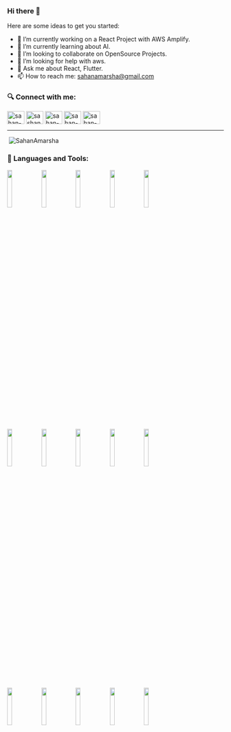 ### Hi there 👋

Here are some ideas to get you started:

- 🔭 I’m currently working on a React Project with AWS Amplify.
- 🌱 I’m currently learning about AI.
- 👯 I’m looking to collaborate on OpenSource Projects.
- 🤔 I’m looking for help with aws.
- 💬 Ask me about React, Flutter.
- 📫 How to reach me: sahanamarsha@gmail.com


<p align="left">
<h3 align="left">🔍 Connect with me:</h3>
<a href="https://www.linkedin.com/in/sahanamarsha" target="blank"><img align="center" src="https://cdn.jsdelivr.net/npm/simple-icons@3.0.1/icons/linkedin.svg" alt="sahan-amarsha linkedin" height="30" width="40" /></a>
<a href="https://stackoverflow.com/users/10573167" target="blank"><img align="center" src="https://cdn.jsdelivr.net/npm/simple-icons@3.0.1/icons/stackoverflow.svg" alt="sashan-amarsha stackoverflow" height="30" width="40" /></a>
<a href="https://www.facebook.com/sahanamarsha" target="blank"><img align="center" src="https://cdn.jsdelivr.net/npm/simple-icons@3.0.1/icons/facebook.svg" alt="sahan-amarsha facebook" height="30" width="40" /></a>
<a href="https://sahanamarsha.medium.com" target="blank"><img align="center" src="https://cdn.jsdelivr.net/npm/simple-icons@3.0.1/icons/medium.svg" alt="sahan-amarsha medium" height="30" width="40" /></a>
<a href="https://twitter.com/dev_sahan" target="blank"><img align="center" src="https://cdn.jsdelivr.net/npm/simple-icons@3.0.1/icons/twitter.svg" alt="sahan-amarsha twitter" height="30" width="40" /></a>
</p>

------------
<p>&nbsp;<img align="center" src="https://github-readme-stats.vercel.app/api?username=SahanAmarsha&show_icons=true" alt="SahanAmarsha" /></p>
<h3 align="left">🧰 Languages and Tools:</h3>

<p>
  <code><img width="15%" src="https://www.vectorlogo.zone/logos/javascript/javascript-ar21.svg"></code>
  <code><img width="15%" src="https://www.vectorlogo.zone/logos/typescriptlang/typescriptlang-ar21.svg"></code>
  <code><img width="15%" src="https://www.vectorlogo.zone/logos/w3_html5/w3_html5-ar21.svg"></code>  
  <code><img width="15%" src="https://www.vectorlogo.zone/logos/netlifyapp_watercss/netlifyapp_watercss-ar21.svg"></code> 
  <code><img width="15%" src="https://www.vectorlogo.zone/logos/getbootstrap/getbootstrap-ar21.svg"></code>  
  <br />
  <br/>
  <code><img width="15%" src="https://www.vectorlogo.zone/logos/java/java-ar21.svg"></code>
  <code><img width="15%" src="https://www.vectorlogo.zone/logos/reactjs/reactjs-ar21.svg"></code>
  <code><img width="15%" src="https://www.vectorlogo.zone/logos/nodejs/nodejs-ar21.svg"></code>
  <code><img width="15%" src="https://www.vectorlogo.zone/logos/unity3d/unity3d-ar21.svg"></code>
  <code><img width="15%" src="https://www.vectorlogo.zone/logos/flutterio/flutterio-ar21.svg"></code>
  <br />
  <br/>
  <code><img width="15%" src="https://www.vectorlogo.zone/logos/git-scm/git-scm-ar21.svg"></code>
  <code><img width="15%" src="https://www.vectorlogo.zone/logos/firebase/firebase-ar21.svg"></code>
  <code><img width="15%" src="https://www.vectorlogo.zone/logos/serverless/serverless-ar21.svg"></code>
  <code><img width="15%" src="https://www.vectorlogo.zone/logos/amazon_aws/amazon_aws-ar21.svg"></code>
  <code><img width="15%" src="https://www.vectorlogo.zone/logos/mongodb/mongodb-ar21.svg"></code>
  <br />
</p>

